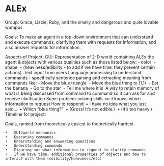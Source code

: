 ALEx
====
Group: Grace, Lizzie, Ruby, and the smelly and dangerous and quite lovable wumpus

Goals: 
To make an agent in a top-down environment that can understand and execute commands, clarifying them with requests for information, and also answer requests for information. 

Aspects of Project: 
GUI: Representation of 2-D world containing ALEx the agent & objects with various qualities such as those listed below:
	-	color 
	-	shape 
	-	(heaviness/edibility - to add if we have time, they prevent certain actions) 
Text input from users
Language processing to understand commands - specifically sentence parsing and extracting meaning from commands like:
	-	Move the blue triangle 
	-	Move the blue thing to (1,1) 
	-	Eat the banana 
	-	Go to the star 
	-	Tell me where it is 
A way to retain memory of what is being discussed from command to command so it can ask for and receive clarification
Some problem-solving skills so it knows which information to request
How to respond:
	•	I have no idea what you just said... 
	•	Which “blue thing?” 
	•	(Gross! It’s not edible.) 
	•	(It’s too heavy.) 
Timeline for project:

Goals, ranked from theoretically easiest to theoretically hardest.

	•	GUI/world mechanics 
	•	Executing commands 
	•	Understanding and answering questions 
	•	Understanding commands 
	•	Figuring out what information to request to clarify commands 
	•	If we have time, additional properties of objects and how to interact with them (edibility/heaviness/etc)
  
